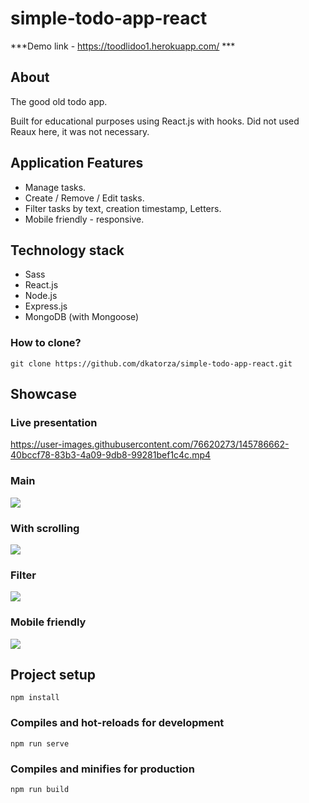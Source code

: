 # simple-todo-app-react

***Demo link - https://toodlidoo1.herokuapp.com/ ***

## About

The good old todo app.

Built for educational purposes using React.js with hooks.
Did not used Reaux here, it was not necessary.

<h2>Application Features</h2>

- Manage tasks. 
- Create / Remove / Edit tasks.
- Filter tasks by text, creation timestamp, Letters. 
- Mobile friendly - responsive. 
 
  
<h2> Technology stack </h2>

- Sass
- React.js
- Node.js
- Express.js
- MongoDB (with Mongoose)

 <h3> How to clone? </h3>

 ```
 git clone https://github.com/dkatorza/simple-todo-app-react.git
 ```

<h2>Showcase</h2>

<h3>Live presentation</h3>



https://user-images.githubusercontent.com/76620273/145786662-40bccf78-83b3-4a09-9db8-99281bef1c4c.mp4



<h3>Main</h3>
<img src="https://i.im.ge/2021/12/13/oKXgGz.png"/>


<h3>With scrolling</h3>
<img src="https://i.im.ge/2021/12/13/oKXR76.png"/>

<h3>Filter</h3>
<img src="https://i.im.ge/2021/12/13/oKXccS.png"/>

<h3>Mobile friendly</h3>
<img src="https://i.im.ge/2021/12/13/oKXWCF.png"/>


## Project setup
```
npm install
```

### Compiles and hot-reloads for development
```
npm run serve
```

### Compiles and minifies for production
```
npm run build
```












